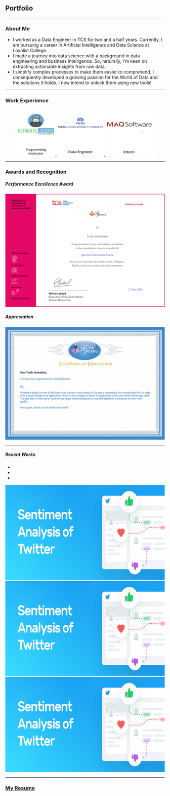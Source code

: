 <!-- Bootstrap CSS -->
<link rel="stylesheet" href="https://maxcdn.bootstrapcdn.com/bootstrap/4.5.2/css/bootstrap.min.css">

## Portfolio
---

### About Me

- I worked as a Data Engineer in TCS for two and a half years. Currently, I am pursuing a career in Artificial Intelligence and Data Science at Loyalist College.
- I made a journey into data science with a background in data engineering and business intelligence. So, naturally, I'm keen on extracting actionable insights from raw data.
- I simplify complex processes to make them easier to comprehend. I consequently developed a growing passion for the World of Data and the solutions it holds. I now intend to unlock them using new tools!

---
<style>
    .hoverEffect img {
        transition: transform 0.3s; 
    }
    .hoverEffect img:hover {
        transform: scale(1.1); 
        cursor: pointer;
    }
</style>
### Work Experience
<div align="Center" style="margin: 10px" class="hoverEffect"> 
<a href="https://github.com/snehalathatuniki/Twitter_Sentimental_Analysis">
  <img src="images/UC.png?raw=true" alt="Ultimate Coders" width="124">
</a>  
  <a href="https://github.com/snehalathatuniki/Twitter_Sentimental_Analysis">
  <img src="images/tcs.png?raw=true" alt="TCS" width="150">
</a>  
  <a href="https://github.com/snehalathatuniki/Twitter_Sentimental_Analysis">
  <img src="images/maq.png?raw=true" alt="MAQ Software" width="154">
</a>
</div>

---
### Awards and Recognition

##### Performance Excellence Award
<img src="images/Special_Achievement_Award.jpg?raw=true"/>

##### Appreciation
<img src="images/Puneet_Appreciation.jpg?raw=true"/>

---
##### Recent Works


<div id="demo" class="carousel slide" data-ride="carousel">
  <!-- Indicators -->
  <ul class="carousel-indicators">
    <li data-target="#demo" data-slide-to="0" class="active"></li>
    <li data-target="#demo" data-slide-to="1"></li>
    <li data-target="#demo" data-slide-to="2"></li>
  </ul>
  <!-- Slideshow -->
  <div class="carousel-inner">
    <div class="carousel-item active">
      <img src="/images/Sentiment-analysis-of-Twitter-Social.png?raw=true" alt="Image 1" width="1000" height="300">
      <div class="carousel-caption">
      </div>   
    </div>
    <div class="carousel-item">
       <img src="/images/Sentiment-analysis-of-Twitter-Social.png?raw=true" alt="Image 1" width="1000" height="300">
      <div class="carousel-caption">
      </div>   
    </div>
    <div class="carousel-item">
       <img src="/images/Sentiment-analysis-of-Twitter-Social.png?raw=true" alt="Image 1" width="1000" height="300">
      <div class="carousel-caption">
      </div>   
    </div>
  </div>
    <!-- Left and right controls -->
  <a class="carousel-control-prev" href="#demo" data-slide="prev">
    <span class="carousel-control-prev-icon"></span>
  </a>
  <a class="carousel-control-next" href="#demo" data-slide="next">
    <span class="carousel-control-next-icon"></span>
  </a>
</div>

<!-- jQuery library -->
<script src="https://ajax.googleapis.com/ajax/libs/jquery/3.5.1/jquery.min.js"></script>

<!-- Bootstrap JavaScript -->
<script src="https://maxcdn.bootstrapcdn.com/bootstrap/4.5.2/js/bootstrap.min.js"></script>

---

### [My Resume](/pdf/SnehalathaTuniki_Resume.pdf)





